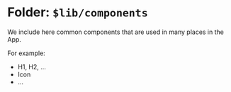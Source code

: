 # Folder: `$lib/components`

We include here common components that are used in many places in the App.

For example:

- H1, H2, ...
- Icon
- ...

